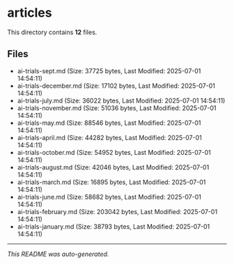# articles

This directory contains **12** files.

## Files

- ai-trials-sept.md (Size: 37725 bytes, Last Modified: 2025-07-01 14:54:11)
- ai-trials-december.md (Size: 17102 bytes, Last Modified: 2025-07-01 14:54:11)
- ai-trials-july.md (Size: 36022 bytes, Last Modified: 2025-07-01 14:54:11)
- ai-trials-november.md (Size: 51036 bytes, Last Modified: 2025-07-01 14:54:11)
- ai-trials-may.md (Size: 88546 bytes, Last Modified: 2025-07-01 14:54:11)
- ai-trials-april.md (Size: 44282 bytes, Last Modified: 2025-07-01 14:54:11)
- ai-trials-october.md (Size: 54952 bytes, Last Modified: 2025-07-01 14:54:11)
- ai-trials-august.md (Size: 42046 bytes, Last Modified: 2025-07-01 14:54:11)
- ai-trials-march.md (Size: 16895 bytes, Last Modified: 2025-07-01 14:54:11)
- ai-trials-june.md (Size: 58682 bytes, Last Modified: 2025-07-01 14:54:11)
- ai-trials-february.md (Size: 203042 bytes, Last Modified: 2025-07-01 14:54:11)
- ai-trials-january.md (Size: 38793 bytes, Last Modified: 2025-07-01 14:54:11)

---
*This README was auto-generated.*
